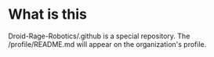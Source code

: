 # What is this
Droid-Rage-Robotics/.github is a special repository.
The /profile/README.md will appear on the organization's profile.
